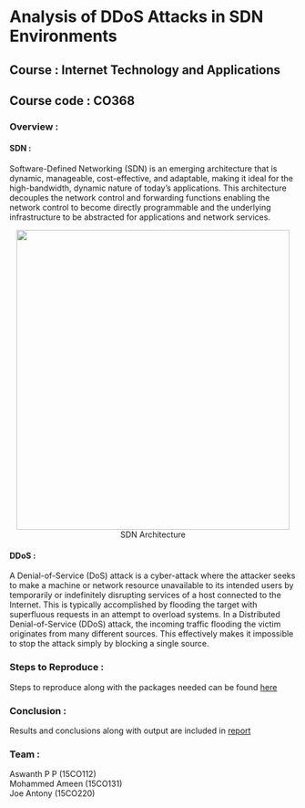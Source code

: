 # Analysis of DDoS Attacks in SDN Environments

## Course : Internet Technology and Applications 
## Course code : CO368

### Overview :
#### SDN :
Software-Defined Networking (SDN) is an emerging architecture that is dynamic, manageable, cost-effective, and adaptable, making it ideal for the high-bandwidth, dynamic nature of today’s applications. This architecture decouples the network control and forwarding functions enabling the network control to become directly programmable and the underlying infrastructure to be abstracted for applications and network services.<br>

<p align="center">
  <img width="480" height="526" src="https://qmonnet.github.io/whirl-offload/img/misc/sdn.svg"><br>
  <a align="center"> SDN Architecture </a>
</p>

#### DDoS :
A Denial-of-Service (DoS) attack is a cyber-attack where the attacker seeks to make a machine or network resource unavailable to its intended users by temporarily or indefinitely disrupting services of a host connected to the Internet. This is typically accomplished by flooding the target with superfluous requests in an attempt to overload systems.
In a Distributed Denial-of-Service (DDoS) attack, the incoming traffic flooding the victim originates from many different sources. This effectively makes it impossible to stop the attack simply by blocking a single source.

### Steps to Reproduce :

Steps to reproduce along with the packages needed can be found [here](https://github.com/aswanthpp/Analysis-of-DDoS-Attacks-in-SDN-Environments/wiki/Steps-To-Reproduce) 

### Conclusion :

Results and conclusions along with output are included in [report](https://github.com/aswanthpp/Analysis-of-DDoS-Attacks-in-SDN-Environments/tree/master/reports) 


### Team : 
Aswanth P P (15CO112) <br>
Mohammed Ameen (15CO131) <br>
Joe Antony (15CO220) <br>
